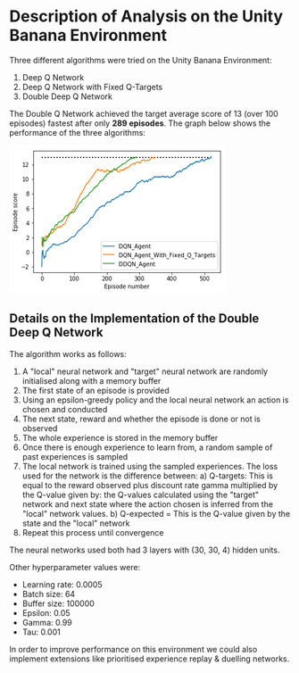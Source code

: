 # Description of Analysis on the Unity Banana Environment

Three different algorithms were tried on the Unity Banana Environment:

1. Deep Q Network
1. Deep Q Network with Fixed Q-Targets
1. Double Deep Q Network


The Double Q Network achieved the target average score of 13 (over 100 episodes) fastest after only **289 episodes**. The graph below shows the performance of the three algorithms:

![Unity Banana Results](Results/Unity_Banana_Environment/unity_banana_results.png)


## Details on the Implementation of the Double Deep Q Network

The algorithm works as follows:

1. A "local" neural network and "target" neural network are randomly initialised along with a memory buffer
1. The first state of an episode is provided
1. Using an epsilon-greedy policy and the local neural network an action is chosen and conducted
1. The next state, reward and whether the episode is done or not is observed
1. The whole experience is stored in the memory buffer
1. Once there is enough experience to learn from, a random sample of past experiences is sampled
1. The local network is trained using the sampled experiences. The loss used for the network is the difference between: a) Q-targets: This is equal to the reward observed plus discount rate gamma multiplied by the Q-value given by: the Q-values calculated using the "target" network and next state where the action chosen is inferred from the "local" network values. b) Q-expected = This is the Q-value given by the state and the "local" network
1. Repeat this process until convergence

The neural networks used both had 3 layers with (30, 30, 4) hidden units. 

Other hyperparameter values were:

* Learning rate: 0.0005
* Batch size: 64
* Buffer size: 100000
* Epsilon: 0.05
* Gamma: 0.99
* Tau: 0.001

In order to improve performance on this environment we could also implement extensions like prioritised experience replay & duelling networks.

